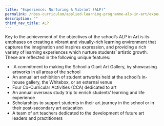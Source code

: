 ```yaml
---
title: "Experience: Nurturing & Vibrant (ALP)"
permalink: /nbss-curriculum/applied-learning-programme-alp-in-art/experience-nurturing-n-vibrant/
description: ""
third_nav_title: ALP
---
```


<p>Key to the achievement of the objectives of the school&rsquo;s ALP in Art is its emphases on creating a vibrant and visually-rich learning environment that captures the imagination and inspires expression, and providing a rich variety of learning experiences which nurture students&rsquo; artistic growth. These are reflected in the following unique features:</p>
<ul>
<li>&nbsp;A commitment to making the School a Giant Art Gallery, by showcasing artworks in all areas of the school</li>
<li>An annual art exhibition of student artworks held at the school&rsquo;s in-house gallery, the Whitebox, or an external venue</li>
<li>Four Co-Curricular Activities (CCA) dedicated to art</li>
<li>An annual overseas study trip to enrich students&rsquo; learning and life experience</li>
<li>Scholarships to support students in their art journey in the school or in their post-secondary art education</li>
<li>A team of art teachers dedicated to the development of future art leaders and practitioners</li>
</ul>
